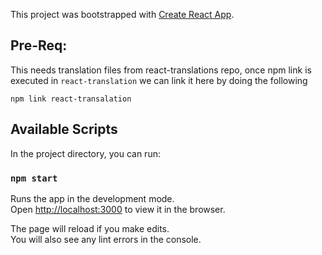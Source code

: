 This project was bootstrapped with [Create React App](https://github.com/facebook/create-react-app).

## Pre-Req:
This needs translation files from react-translations repo, once npm link is executed in `react-translation` we can link it here by doing the following 
```
npm link react-transalation
```

## Available Scripts

In the project directory, you can run:

### `npm start`

Runs the app in the development mode.<br>
Open [http://localhost:3000](http://localhost:3000) to view it in the browser.

The page will reload if you make edits.<br>
You will also see any lint errors in the console.

